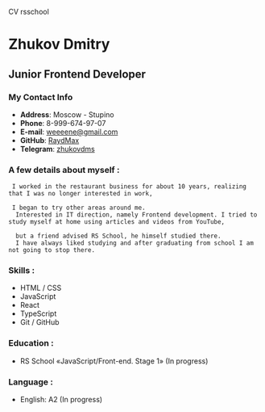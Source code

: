  CV rsschool
 
# Zhukov Dmitry

## Junior Frontend Developer

### My Contact Info 
* **Address**: Moscow - Stupino
* **Phone**: 8-999-674-97-07
* **E-mail**: weeeene@gmail.com
* **GitHub**: [RaydMax](https://github.com/RaydMax)
* **Telegram**: [zhukovdms](https://t.me/zhukovdms)


### A few details about myself :
  
     I worked in the restaurant business for about 10 years, realizing that I was no longer interested in work,

	 I began to try other areas around me.
      Interested in IT direction, namely Frontend development. I tried to study myself at home using articles and videos from YouTube, 
	  
	  but a friend advised RS School, he himself studied there.
      I have always liked studying and after graduating from school I am not going to stop there.
	 
	 
### Skills :
  
  
  * HTML / CSS
  * JavaScript
  * React
  * TypeScript
  * Git / GitHub 
	
### Education :
  
  * RS School «JavaScript/Front-end. Stage 1» (In progress)
	
	
### Language :
  
  * English: A2 (In progress)
